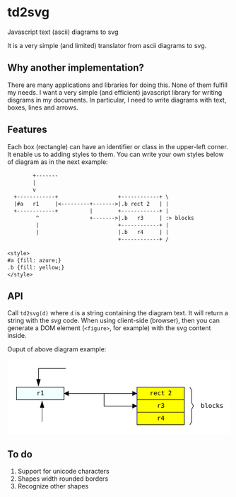 # td2svg
Javascript text (ascii) diagrams to svg

It is a very simple (and limited) translator from ascii diagrams to svg.

## Why another implementation?

There are many applications and libraries for doing this. None of them fulfill
my needs.  I want a very simple (and efficient) javascript library for writing
disgrams in my documents.
In particular, I need to write diagrams with text, boxes, lines and arrows.

## Features

Each box (rectangle) can have an identifier or class in the upper-left corner. 
It enable us to adding styles to them.
You can write your own styles below of diagram as in the next example:

```
        +-------
        |
        v
  +------------+                   +------------+ \
  |#a   r1     |<---------+------->|.b rect 2   | |
  +------------+          |        +------------+ |
         ^                +------->|.b   r3     | :> blocks
         |                         +------------+ |
         |                         |.b   r4     | |
                                   +------------+ /

<style>
#a {fill: azure;}
.b {fill: yellow;}
</style>

```

## API

Call `td2svg(d)` where `d` is a string containing the diagram text. It will
return a string with the *svg* code.  When using client-side (browser), then you
can generate a DOM element (`<figure>`, for example) with the svg content
inside.

Ouput of above diagram example:

![svg output](example.svg)

## To do

1. Support for unicode characters
2. Shapes width rounded borders
3. Recognize other shapes
